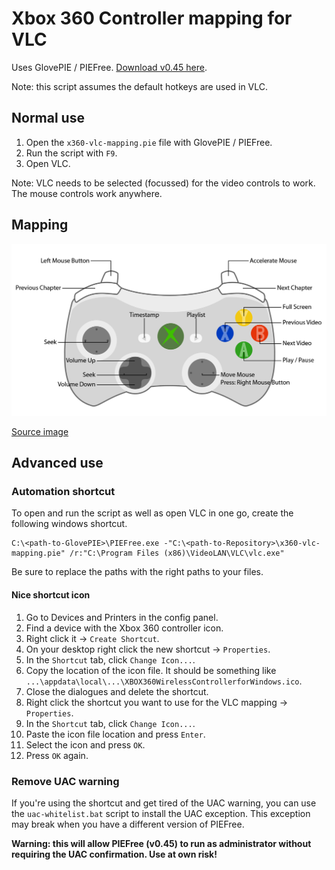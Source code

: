 # Xbox 360 Controller mapping for VLC

Uses GlovePIE / PIEFree. [Download v0.45 here](http://glovepie.org/GlovePIE045Free.zip).

Note: this script assumes the default hotkeys are used in VLC.


## Normal use

1. Open the `x360-vlc-mapping.pie` file with GlovePIE / PIEFree.
2. Run the script with `F9`.
3. Open VLC.

Note: VLC needs to be selected (focussed) for the video controls to work.
The mouse controls work anywhere.


## Mapping

![Mapping Scheme](scheme.png)

[Source image](http://www.clker.com/clipart-xbox-controller-scheme.html)

## Advanced use

### Automation shortcut

To open and run the script as well as open VLC in one go, create the following windows shortcut.

```
C:\<path-to-GlovePIE>\PIEFree.exe -"C:\<path-to-Repository>\x360-vlc-mapping.pie" /r:"C:\Program Files (x86)\VideoLAN\VLC\vlc.exe"
```

Be sure to replace the paths with the right paths to your files.

#### Nice shortcut icon

1. Go to Devices and Printers in the config panel.
2. Find a device with the Xbox 360 controller icon.
3. Right click it -> `Create Shortcut`.
4. On your desktop right click the new shortcut -> `Properties`.
5. In the `Shortcut` tab, click `Change Icon...`.
6. Copy the location of the icon file. It should be something like `...\appdata\local\...\XBOX360WirelessControllerforWindows.ico`.
7. Close the dialogues and delete the shortcut.
8. Right click the shortcut you want to use for the VLC mapping -> `Properties`.
9. In the `Shortcut` tab, click `Change Icon...`.
10. Paste the icon file location and press `Enter`.
11. Select the icon and press `OK`.
12. Press `OK` again.

### Remove UAC warning

If you're using the shortcut and get tired of the UAC warning, you can use the `uac-whitelist.bat` script to install the UAC exception. This exception may break when you have a different version of PIEFree.

**Warning: this will allow PIEFree (v0.45) to run as administrator without requiring the UAC confirmation. Use at own risk!**
